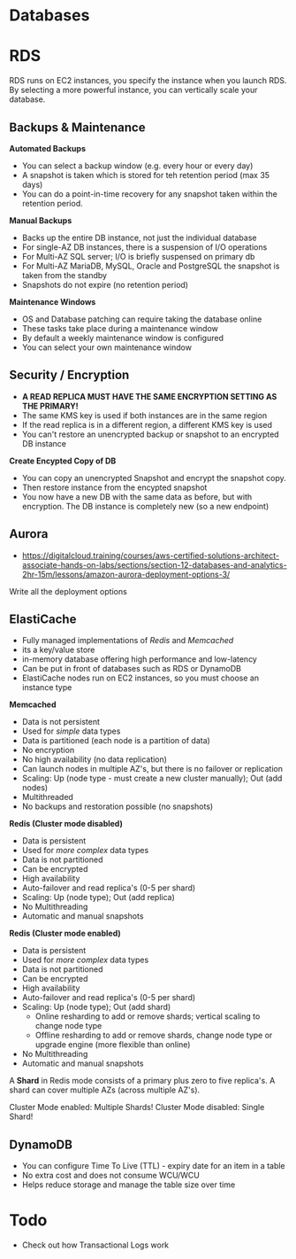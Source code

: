 # Databases

# RDS
RDS runs on EC2 instances, you specify the instance when you launch RDS. By selecting a more powerful instance, you can vertically scale your database.

## Backups & Maintenance
**Automated Backups**
- You can select a backup window (e.g. every hour or every day)
- A snapshot is taken which is stored for teh retention period (max 35 days)
- You can do a point-in-time recovery for any snapshot taken within the retention period.
  
**Manual Backups**
- Backs up the entire DB instance, not just the individual database
- For single-AZ DB instances, there is a suspension of I/O operations
- For Multi-AZ SQL server; I/O is briefly suspensed on primary db
- For Multi-AZ MariaDB, MySQL, Oracle and PostgreSQL the snapshot is taken from the standby
- Snapshots do not expire (no retention period)
  
**Maintenance Windows**
- OS and Database patching can require taking the database online
- These tasks take place during a maintenance window
- By default a weekly maintenance window is configured
- You can select your own maintenance window
  
## Security / Encryption
- **A READ REPLICA MUST HAVE THE SAME ENCRYPTION SETTING AS THE PRIMARY!**
- The same KMS key is used if both instances are in the same region
- If the read replica is in a different region, a different KMS key is used
- You can't restore an unencrypted backup or snapshot to an encrypted DB instance
  
**Create Encypted Copy of DB**  
- You can copy an unencrypted Snapshot and encrypt the snapshot copy.
- Then restore instance from the encypted snapshot
- You now have a new DB with the same data as before, but with encryption. The DB instance is completely new (so a new endpoint)

## Aurora
- https://digitalcloud.training/courses/aws-certified-solutions-architect-associate-hands-on-labs/sections/section-12-databases-and-analytics-2hr-15m/lessons/amazon-aurora-deployment-options-3/
  
Write all the deployment options

## ElastiCache
- Fully managed implementations of *Redis* and *Memcached*
- its a key/value store
- in-memory database offering high performance and low-latency
- Can be put in front of databases such as RDS or DynamoDB
- ElastiCache nodes run on EC2 instances, so you must choose an instance type
  
**Memcached**
- Data is not persistent
- Used for *simple* data types
- Data is partitioned (each node is a partition of data)
- No encryption
- No high availability (no data replication)
- Can launch nodes in multiple AZ's, but there is no failover or replication
- Scaling: Up (node type - must create a new cluster manually); Out (add nodes)
- Multithreaded
- No backups and restoration possible (no snapshots)
  
**Redis (Cluster mode disabled)**  
- Data is persistent
- Used for *more complex* data types
- Data is not partitioned
- Can be encrypted
- High availability
- Auto-failover and read replica's (0-5 per shard)
- Scaling: Up (node type); Out (add replica)
- No Multithreading
- Automatic and manual snapshots
  
**Redis (Cluster mode enabled)**  
- Data is persistent
- Used for *more complex* data types
- Data is not partitioned
- Can be encrypted
- High availability
- Auto-failover and read replica's (0-5 per shard)
- Scaling: Up (node type); Out (add shard)
  - Online resharding to add or remove shards; vertical scaling to change node type
  - Offline resharding to add or remove shards, change node type or upgrade engine (more flexible than online)
- No Multithreading
- Automatic and manual snapshots
  
A **Shard** in Redis mode consists of a primary plus zero to five replica's. A shard can cover multiple AZs (across multiple AZ's).  
  
Cluster Mode enabled: Multiple Shards!
Cluster Mode disabled: Single Shard!  

## DynamoDB

- You can configure Time To Live (TTL) - expiry date for an item in a table
- No extra cost and does not consume WCU/WCU
- Helps reduce storage and manage the table size over time


  

# Todo
- Check out how Transactional Logs work